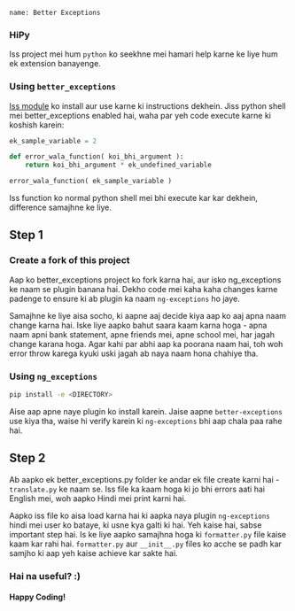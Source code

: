 ```ngMeta
name: Better Exceptions
```

### HiPy

Iss project mei hum `python` ko seekhne mei hamari help karne ke liye hum ek extension banayenge.

### Using `better_exceptions`
[Iss module](https://github.com/Qix-/better-exceptions) ko install aur use karne ki instructions dekhein.
Jiss python shell mei better_exceptions enabled hai, waha par yeh code execute karne ki koshish karein:

```python
ek_sample_variable = 2

def error_wala_function( koi_bhi_argument ):
    return koi_bhi_argument * ek_undefined_variable

error_wala_function( ek_sample_variable )
```

Iss function ko normal python shell mei bhi execute kar kar dekhein, difference samajhne ke liye.

## Step 1
### Create a fork of this project
Aap ko better_exceptions project ko fork karna hai, aur isko ng_exceptions ke naam se plugin banana hai. Dekho code mei kaha kaha changes karne padenge to ensure ki ab plugin ka naam `ng-exceptions` ho jaye.

Samajhne ke liye aisa socho, ki aapne aaj decide kiya aap ko aaj apna naam change karna hai. Iske liye aapko bahut saara kaam karna hoga - apna naam apni bank statement, apne friends mei, apne school mei, har jagah change karana hoga. Agar kahi par abhi aap ka poorana naam hai, toh woh error throw karega kyuki uski jagah ab naya naam hona chahiye tha.

### Using `ng_exceptions`
```bash
pip install -e <DIRECTORY>
```

Aise aap apne naye plugin ko install karein.
Jaise aapne `better-exceptions` use kiya tha, waise hi verify karein ki `ng-exceptions` bhi aap chala paa rahe hai.

## Step 2
Ab aapko ek better_exceptions.py folder ke andar ek file create karni hai - `translate.py` ke naam se. Iss file ka kaam hoga ki jo bhi errors aati hai English mei, woh aapko Hindi mei print karni hai.

Aapko iss file ko aisa load karna hai ki aapka naya plugin `ng-exceptions` hindi mei user ko bataye, ki usne kya galti ki hai. Yeh kaise hai, sabse important step hai. Is ke liye aapko samajhna hoga ki `formatter.py` file kaise kaam kar rahi hai. `formatter.py` aur `__init__.py` files ko acche se padh kar samjho ki aap yeh kaise achieve kar sakte hai.

### Hai na useful? :)
#### Happy Coding!